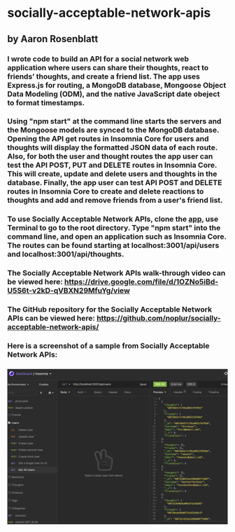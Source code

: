 # socially-acceptable-network-apis
## by Aaron Rosenblatt

### I wrote code to build an API for a social network web application where users can share their thoughts, react to friends’ thoughts, and create a friend list. The app uses Express.js for routing, a MongoDB database, Mongoose Object Data Modeling (ODM), and the native JavaScript date obeject to format timestamps. 

### Using "npm start" at the command line starts the servers and the Mongoose models are synced to the MongoDB database. Opening the API get routes in Insomnia Core for users and thoughts will display the formatted JSON data of each route. Also, for both the user and thought routes the app user can test the API POST, PUT and DELETE routes in Insomnia Core. This will create, update and delete users and thoughts in the database. Finally, the app user can test API POST and DELETE routes in Insomnia Core to create and delete reactions to thoughts and add and remove friends from a user's friend list. 

### To use Socially Acceptable Network APIs, clone the [app](https://github.com/noplur/socially-acceptable-network-apis/), use Terminal to go to the root directory. Type "npm start" into the command line, and open an application such as Insomnia Core. The routes can be found starting at localhost:3001/api/users and localhost:3001/api/thoughts.

### The Socially Acceptable Network APIs walk-through video can be viewed here: https://drive.google.com/file/d/1OZNo5iBd-U5S6t-v2kD-qVBXN29MfuYg/view

### The GitHub repository for the Socially Acceptable Network APIs can be viewed here: https://github.com/noplur/socially-acceptable-network-apis/

### Here is a screenshot of a sample from Socially Acceptable Network APIs:
### ![](./images/socially-acceptable-network-apis.jpg)